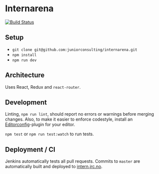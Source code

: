 # Internarena
[![Build Status](http://ci.jrc.no/buildStatus/icon?job=internarena-autobuild)](http://ci.jrc.no/job/internarena-autobuild/)

## Setup

* `git clone git@github.com:juniorconsulting/internarena.git`
* `npm install`
* `npm run dev`

## Architecture

Uses React, Redux and `react-router`.

## Development

Linting, `npm run lint`, should report no errors or warnings before merging changes.
Also, to make it easier to enforce codestyle, install an [Editorconfig](http://editorconfig.org/)-plugin for your editor.

`npm test` or `npm run test:watch` to run tests.

## Deployment / CI

Jenkins automatically tests all pull requests.
Commits to `master` are automatically built and deployed to [intern.jrc.no](http://intern.jrc.no).
